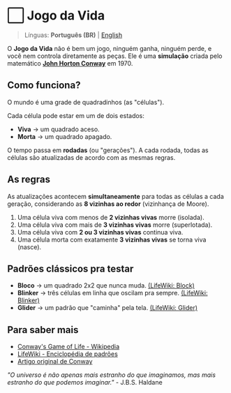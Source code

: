 # ⬜ Jogo da Vida

> Línguas: **Português (BR)** | [English](README.en.md)

O **Jogo da Vida** não é bem um jogo, ninguém ganha, ninguém perde, e você nem controla diretamente as peças. Ele é uma **simulação** criada pelo matemático **[John Horton Conway](https://pt.wikipedia.org/wiki/John_Horton_Conway)** em 1970.

## Como funciona?

O mundo é uma grade de quadradinhos (as "células").

Cada célula pode estar em um de dois estados:

- **Viva** → um quadrado aceso.
- **Morta** → um quadrado apagado.

O tempo passa em **rodadas** (ou "gerações"). A cada rodada, todas as células são atualizadas de acordo com as mesmas regras.

## As regras

As atualizações acontecem **simultaneamente** para todas as células a cada geração, considerando as **8 vizinhas ao redor** (vizinhança de Moore).

1. Uma célula viva com menos de **2 vizinhas vivas** morre (isolada).
2. Uma célula viva com mais de **3 vizinhas vivas** morre (superlotada).
3. Uma célula viva com **2 ou 3 vizinhas vivas** continua viva.
4. Uma célula morta com exatamente **3 vizinhas vivas** se torna viva (nasce).

## Padrões clássicos pra testar

- **Bloco** → um quadrado 2x2 que nunca muda. [(LifeWiki: Block)](https://conwaylife.com/wiki/Block)
- **Blinker** → três células em linha que oscilam pra sempre. [(LifeWiki: Blinker)](https://conwaylife.com/wiki/Blinker)
- **Glider** → um padrão que "caminha" pela tela. [(LifeWiki: Glider)](https://conwaylife.com/wiki/Glider)

## Para saber mais

- [Conway's Game of Life - Wikipedia](https://en.wikipedia.org/wiki/Conway%27s_Game_of_Life)
- [LifeWiki - Enciclopédia de padrões](https://conwaylife.com/wiki/)
- [Artigo original de Conway](https://web.stanford.edu/class/sts145/Library/life.pdf)

_"O universo é não apenas mais estranho do que imaginamos, mas mais estranho do que podemos imaginar."_ - J.B.S. Haldane
